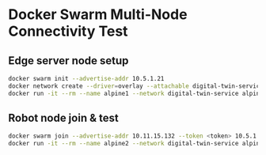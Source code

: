 # Docker Swarm Multi-Node Connectivity Test

## Edge server node setup
```bash
docker swarm init --advertise-addr 10.5.1.21
docker network create --driver=overlay --attachable digital-twin-service
docker run -it --rm --name alpine1 --network digital-twin-service alpine sh
```

## Robot node join & test
```bash
docker swarm join --advertise-addr 10.11.15.132 --token <token> 10.5.1.21:2377
docker run -it --rm --name alpine2 --network digital-twin-service alpine sh
```